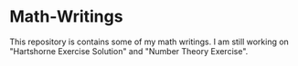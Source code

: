 # Math-Writings
This repository is contains some of my math writings. 
I am still working on "Hartshorne Exercise Solution" and "Number Theory Exercise".
